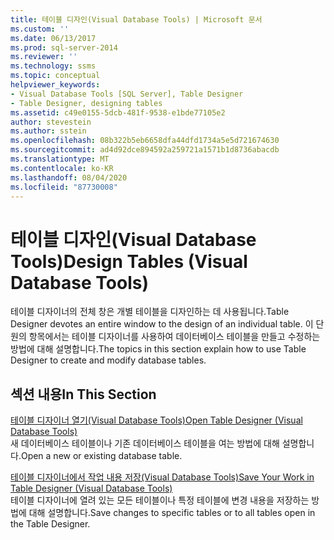 ```yaml
---
title: 테이블 디자인(Visual Database Tools) | Microsoft 문서
ms.custom: ''
ms.date: 06/13/2017
ms.prod: sql-server-2014
ms.reviewer: ''
ms.technology: ssms
ms.topic: conceptual
helpviewer_keywords:
- Visual Database Tools [SQL Server], Table Designer
- Table Designer, designing tables
ms.assetid: c49e0155-5dcb-481f-9538-e1bde77105e2
author: stevestein
ms.author: sstein
ms.openlocfilehash: 08b322b5eb6658dfa44dfd1734a5e5d721674630
ms.sourcegitcommit: ad4d92dce894592a259721a1571b1d8736abacdb
ms.translationtype: MT
ms.contentlocale: ko-KR
ms.lasthandoff: 08/04/2020
ms.locfileid: "87730008"
---
```

# <a name="design-tables-visual-database-tools"></a><span data-ttu-id="7aa1b-102">테이블 디자인(Visual Database Tools)</span><span class="sxs-lookup"><span data-stu-id="7aa1b-102">Design Tables (Visual Database Tools)</span></span>
  <span data-ttu-id="7aa1b-103">테이블 디자이너의 전체 창은 개별 테이블을 디자인하는 데 사용됩니다.</span><span class="sxs-lookup"><span data-stu-id="7aa1b-103">Table Designer devotes an entire window to the design of an individual table.</span></span> <span data-ttu-id="7aa1b-104">이 단원의 항목에서는 테이블 디자이너를 사용하여 데이터베이스 테이블을 만들고 수정하는 방법에 대해 설명합니다.</span><span class="sxs-lookup"><span data-stu-id="7aa1b-104">The topics in this section explain how to use Table Designer to create and modify database tables.</span></span>  
  
## <a name="in-this-section"></a><span data-ttu-id="7aa1b-105">섹션 내용</span><span class="sxs-lookup"><span data-stu-id="7aa1b-105">In This Section</span></span>  
 [<span data-ttu-id="7aa1b-106">테이블 디자이너 열기&#40;Visual Database Tools&#41;</span><span class="sxs-lookup"><span data-stu-id="7aa1b-106">Open Table Designer &#40;Visual Database Tools&#41;</span></span>](visual-database-tools.md)  
 <span data-ttu-id="7aa1b-107">새 데이터베이스 테이블이나 기존 데이터베이스 테이블을 여는 방법에 대해 설명합니다.</span><span class="sxs-lookup"><span data-stu-id="7aa1b-107">Open a new or existing database table.</span></span>  
  
 [<span data-ttu-id="7aa1b-108">테이블 디자이너에서 작업 내용 저장&#40;Visual Database Tools&#41;</span><span class="sxs-lookup"><span data-stu-id="7aa1b-108">Save Your Work in Table Designer &#40;Visual Database Tools&#41;</span></span>](../../database-engine/save-your-work-in-table-designer-visual-database-tools.md)  
 <span data-ttu-id="7aa1b-109">테이블 디자이너에 열려 있는 모든 테이블이나 특정 테이블에 변경 내용을 저장하는 방법에 대해 설명합니다.</span><span class="sxs-lookup"><span data-stu-id="7aa1b-109">Save changes to specific tables or to all tables open in the Table Designer.</span></span>  
  
  
